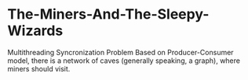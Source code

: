 # The-Miners-And-The-Sleepy-Wizards
Multithreading Syncronization Problem
Based on Producer-Consumer model, there is a network of caves (generally speaking, a graph), where miners should visit.
